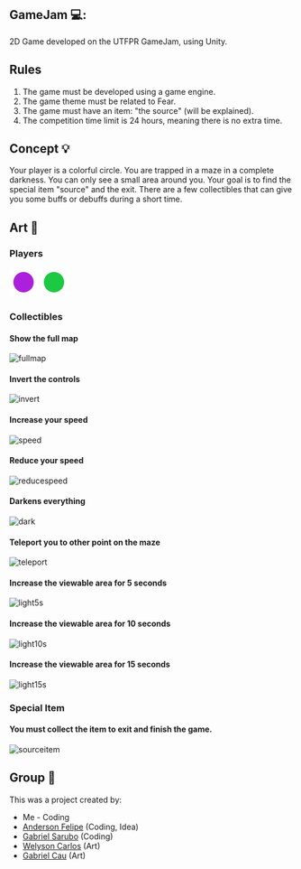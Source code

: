 ## GameJam 💻: 
2D Game developed on the UTFPR GameJam, using Unity.
## Rules
1. The game must be developed using a game engine.
2. The game theme must be related to Fear.
3. The game must have an item: "the source" (will be explained).
4. The competition time limit is 24 hours, meaning there is no extra time.
## Concept 💡
Your player is a colorful circle. You are trapped in a maze in a complete darkness. You can only see a small area around you. Your goal is to find the special item "source" and the exit. There are a few collectibles that can give you some buffs or debuffs during a short time.
## Art 🎨
### Players
![player1](Assets/personagem.png)
![player2](Assets/personagem-1.png)
### Collectibles
#### Show the full map 
![fullmap](Assets/coletáveis/CompletarMapa.png)
#### Invert the controls 
![invert](Assets/coletáveis/InversaoControles.png)
#### Increase your speed 
![speed](Assets/coletáveis/Velocidade.png)
#### Reduce your speed 
![reducespeed](Assets/coletáveis/ReducaoVelocidade.png)
#### Darkens everything
![dark](Assets/coletáveis/Maldicao.png)
#### Teleport you to other point on the maze
![teleport](Assets/coletáveis/PortalAleatorio.png)
#### Increase the viewable area for 5 seconds
![light5s](Assets/coletáveis/Lanterna5sec.png)
#### Increase the viewable area for 10 seconds
![light10s](Assets/coletáveis/Lanterna10sec.png)
#### Increase the viewable area for 15 seconds
![light15s](Assets/coletáveis/Lanterna15sec.png)
### Special Item
#### You must collect the item to exit and finish the game.
![sourceitem](Assets/coletáveis/item_fonte.png)
## Group 👊
 This was a project created by:
 - Me - Coding
 - [Anderson Felipe](https://github.com/AndersonFBD) (Coding, Idea)
 - [Gabriel Sarubo](https://github.com/gabrielsarubo) (Coding)
 - [Welyson Carlos](https://github.com/welyson1) (Art)
 - [Gabriel Cau](https://github.com/GabrielPVCau) (Art)











